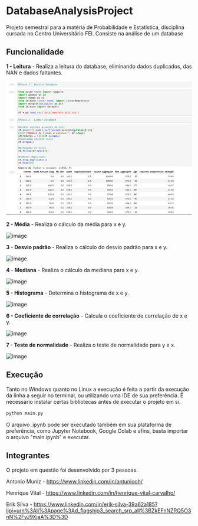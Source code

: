 # DatabaseAnalysisProject

Projeto semestral para a matéria de Probabilidade e Estatística, disciplina cursada no Centro Universitário FEI. Consiste na análise de um database

## Funcionalidade

**1 - Leitura** - Realiza a leitura do database, eliminando dados duplicados, das NAN e dados faltantes. 

![image](images/read.png)

**2 - Média** - Realiza o cálculo da média para x e y.

![image](images/regression.png)

**3 - Desvio padrão** - Realiza o cálculo do desvio padrão para x e y.

![image](images/regression.png)

**4 - Mediana** - Realiza o cálculo da mediana para x e y.

![image](images/regression.png)

**5 - Histograma** - Determina o histograma de x e y.

![image](images/coefficent.png)

**6 - Coeficiente de correlação** - Calcula o coeficiente de correlação de x e y.

![image](images/pearson.png)

**7 - Teste de normalidade** - Realiza o teste de normalidade para y e x.

![image](images/spearman.png)

## Execução

Tanto no Windows quanto no Linux a execução é feita a partir da execução da linha a seguir no terminal, ou utilizando uma IDE de sua preferência. É necessário instalar certas bibliotecas antes de executar o projeto em si.

```bash
python main.py
```

O arquivo .ipynb pode ser executado também em sua plataforma de preferência, como Jupyter Notebook, Google Colab e afins, basta importar o arquivo "main.ipynb" e executar.

## Integrantes

O projeto em questão foi desenvolvido por 3 pessoas.

Antonio Muniz - https://www.linkedin.com/in/antuniooh/

Henrique Vital - https://www.linkedin.com/in/henrique-vital-carvalho/

Erik Silva - https://www.linkedin.com/in/erik-silva-39a62a185?lipi=urn%3Ali%3Apage%3Ad_flagship3_search_srp_all%3BZkEFnNZRQ5O3nN%2FyJ9XjaA%3D%3D

